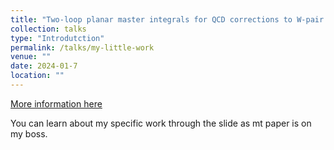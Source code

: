 ```yaml
---
title: "Two-loop planar master integrals for QCD corrections to W-pair production in the light-quark-annihilation channel"
collection: talks
type: "Introdutction"
permalink: /talks/my-little-work
venue: ""
date: 2024-01-7
location: ""
---
```


[More information here](http://academicpages.github.io/files/qqWW-talk.pdf)

You can learn about my specific work through the slide as mt paper is on my boss.